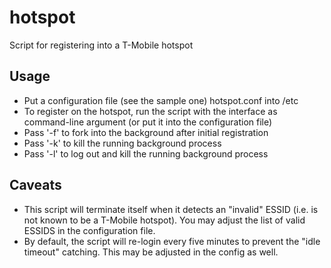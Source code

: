 hotspot
=======

Script for registering into a T-Mobile hotspot

Usage
-----
- Put a configuration file (see the sample one) hotspot.conf into /etc
- To register on the hotspot, run the script with the interface as command-line argument (or put it
  into the configuration file)
- Pass '-f' to fork into the background after initial registration
- Pass '-k' to kill the running background process
- Pass '-l' to log out and kill the running background process

Caveats
-------
- This script will terminate itself when it detects an "invalid" ESSID (i.e. is not known to be a T-Mobile
  hotspot). You may adjust the list of valid ESSIDS in the configuration file.
- By default, the script will re-login every five minutes to prevent the "idle timeout" catching. This may
  be adjusted in the config as well.

